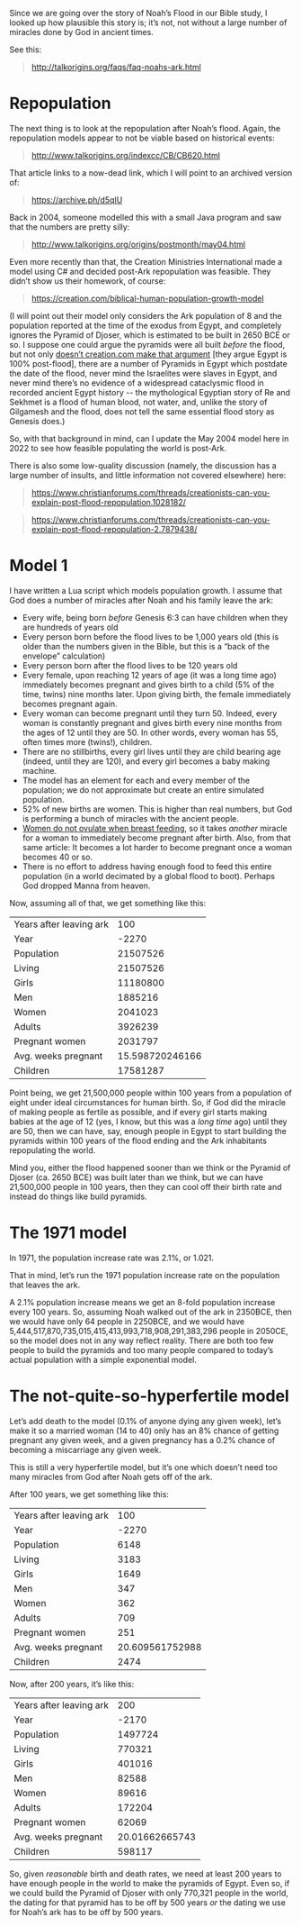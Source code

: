 Since we are going over the story of Noah’s Flood in our Bible study,
I looked up how plausible this story is; it’s not, not without a large
number of miracles done by God in ancient times.

See this:

>http://talkorigins.org/faqs/faq-noahs-ark.html

# Repopulation

The next thing is to look at the repopulation after Noah’s flood.
Again, the repopulation models appear to not be viable based on historical
events:

>http://www.talkorigins.org/indexcc/CB/CB620.html

That article links to a now-dead link, which I will point to an
archived version of:

>https://archive.ph/d5qIU

Back in 2004, someone modelled this with a small Java program and
saw that the numbers are pretty silly:

>http://www.talkorigins.org/origins/postmonth/may04.html

Even more recently than that, the Creation Ministries International
made a model using C# and decided post-Ark repopulation was feasible.
They didn’t show us their homework, of course:

>https://creation.com/biblical-human-population-growth-model	

(I will point out their model only considers the Ark population of
8 and the population reported at the time of the exodus from Egypt, and
completely ignores the Pyramid of Djoser, which is estimated to be
built in 2650 BCE or so.  I suppose one could argue the pyramids
were all built *before* the flood, but not only [doesn’t creation.com
make that argument](https://creation.com/adam-eve-noah-flood-ancient-egypt)
[they argue Egypt is 100% post-flood], there are a number of Pyramids
in Egypt which postdate the date of the flood, never mind the Israelites
were slaves in Egypt, and never mind there’s no evidence of a widespread
cataclysmic flood in recorded ancient Egypt history -- the mythological
Egyptian story of Re and Sekhmet is a flood of human blood, not water,
and, unlike the story of Gilgamesh and the flood, does not tell the
same essential flood story as Genesis does.)

So, with that background in mind, can I update the May 2004 model here in
2022 to see how feasible populating the world is post-Ark.

There is also some low-quality discussion (namely, the discussion has
a large number of insults, and little information not covered elsewhere)
here:

>https://www.christianforums.com/threads/creationists-can-you-explain-post-flood-repopulation.1028182/

>https://www.christianforums.com/threads/creationists-can-you-explain-post-flood-repopulation-2.7879438/

# Model 1

I have written a Lua script which models population growth.  I assume
that God does a number of miracles after Noah and his family leave the
ark:

* Every wife, being born *before* Genesis 6:3 can have children when
  they are hundreds of years old
* Every person born before the flood lives to be 1,000 years old (this
  is older than the numbers given in the Bible, but this is a “back of 
  the envelope” calculation)
* Every person born after the flood lives to be 120 years old
* Every female, upon reaching 12 years of age (it was a long time ago)
  immediately becomes pregnant and gives birth to a child (5% of the time,
  twins) nine months later.  Upon giving birth, the female immediately
  becomes pregnant again.
* Every woman can become pregnant until they turn 50.  Indeed, every woman
  is constantly pregnant and gives birth every nine months from the ages of
  12 until they are 50.  In other words, every woman has 55, often times
  more (twins!), children.
* There are no stillbirths, every girl lives until they are child bearing
  age (indeed, until they are 120), and every girl becomes a baby making 
  machine.
* The model has an element for each and every member of the population;
  we do not approximate but create an entire simulated population.
* 52% of new births are women.  This is higher than real numbers, but God
  is performing a bunch of miracles with the ancient people.
* [Women do not ovulate when breast feeding](https://www.bbc.com/future/article/20151020-did-one-woman-really-give-birth-to-69-children), so it takes
  *another* miracle for a woman to immediately become pregnant after 
  birth.  Also, from that same article: It becomes a lot harder to
  become pregnant once a woman becomes 40 or so.
* There is no effort to address having enough food to feed this entire 
  population (in a world decimated by a global flood to boot).  Perhaps
  God dropped Manna from heaven.

Now, assuming all of that, we get something like this:

|      |      |
|------|------|
|Years after leaving ark|100|
|Year|-2270|
|Population|21507526|
|Living|21507526|
|Girls|11180800|
|Men|1885216|
|Women|2041023|
|Adults|3926239|
|Pregnant women|2031797|
|Avg. weeks pregnant|15.598720246166|
|Children|17581287|

Point being, we get 21,500,000 people within 100 years from a population
of eight under ideal circumstances for human birth.  So, if God did the
miracle of making people as fertile as possible, and if every girl starts
making babies at the age of 12 (yes, I know, but this was a *long time*
ago) until they are 50, then we can have, say, enough people in Egypt 
to start building the pyramids within 100 years of the flood ending 
and the Ark inhabitants repopulating the world. 

Mind you, either the flood happened sooner than we think or the 
Pyramid of Djoser (ca. 2650 BCE) was built later than we think, but we
can have 21,500,000 people in 100 years, then they can cool off
their birth rate and instead do things like build pyramids.

# The 1971 model

In 1971, the population increase rate was 2.1%, or 1.021.

That in mind, let’s run the 1971 population increase rate on the
population that leaves the ark.

A 2.1% population increase means we get an 8-fold population
increase every 100 years.  So, assuming Noah walked out of the
ark in 2350BCE, then we would have only 64 people in 2250BCE, and
we would have 5,444,517,870,735,015,415,413,993,718,908,291,383,296 
people in 2050CE, so the model does not in any way reflect reality.
There are both too few people to build the pyramids and too many people
compared to today’s actual population with a simple exponential
model.

# The not-quite-so-hyperfertile model

Let’s add death to the model (0.1% of anyone dying any given week),
let’s make it so a married woman (14 to 40) only has an 8% chance
of getting pregnant any given week, and a given pregnancy has a
0.2% chance of becoming a miscarriage any given week.

This is still a very hyperfertile model, but it’s one which doesn’t
need too many miracles from God after Noah gets off of the ark.

After 100 years, we get something like this:

|      |      |
|------|------|
|Years after leaving ark|100|
|Year|-2270|
|Population|6148|
|Living|3183|
|Girls|1649|
|Men|347|
|Women|362|
|Adults|709|
|Pregnant women|251|
|Avg. weeks pregnant|20.609561752988|
|Children|2474|

Now, after 200 years, it’s like this:

|      |      |
|------|------|
|Years after leaving ark|200|
|Year|-2170|
|Population|1497724|
|Living|770321|
|Girls|401016|
|Men|82588|
|Women|89616|
|Adults|172204|
|Pregnant women|62069|
|Avg. weeks pregnant|20.01662665743|
|Children|598117|

So, given *reasonable* birth and death rates, we need at least 200
years to have enough people in the world to make the pyramids of Egypt.
Even so, if we could build the Pyramid of Djoser with only 770,321 people
in the world, the dating for that pyramid has to be off by 500 years *or*
the dating we use for Noah’s ark has to be off by 500 years.
